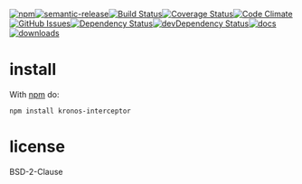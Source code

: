 [![npm](https://img.shields.io/npm/v/kronos-interceptor.svg)](https://www.npmjs.com/package/kronos-interceptor)[![semantic-release](https://img.shields.io/badge/%20%20%F0%9F%93%A6%F0%9F%9A%80-semantic--release-e10079.svg)](https://github.com/Kronos-Integration/kronos-interceptor)[![Build Status](https://secure.travis-ci.org/Kronos-Integration/kronos-interceptor.png)](http://travis-ci.org/Kronos-Integration/kronos-interceptor)[![Coverage Status](https://coveralls.io/repos/Kronos-Integration/kronos-interceptor/badge.svg)](https://coveralls.io/r/Kronos-Integration/kronos-interceptor)[![Code Climate](https://codeclimate.com/github/Kronos-Integration/kronos-interceptor/badges/gpa.svg)](https://codeclimate.com/github/Kronos-Integration/kronos-interceptor)[![GitHub Issues](https://img.shields.io/github/issues/Kronos-Integration/kronos-interceptor.svg?style=flat-square)](https://github.com/Kronos-Integration/kronos-interceptor/issues)[![Dependency Status](https://david-dm.org/Kronos-Integration/kronos-interceptor.svg)](https://david-dm.org/Kronos-Integration/kronos-interceptor)[![devDependency Status](https://david-dm.org/Kronos-Integration/kronos-interceptor/dev-status.svg)](https://david-dm.org/Kronos-Integration/kronos-interceptor#info=devDependencies)[![docs](http://inch-ci.org/github/Kronos-Integration/kronos-interceptor.svg?branch=master)](http://inch-ci.org/github/Kronos-Integration/kronos-interceptor)[![downloads](http://img.shields.io/npm/dm/kronos-interceptor.svg?style=flat-square)](https://npmjs.org/package/kronos-interceptor)

install
=======

With [npm](http://npmjs.org) do:

```
npm install kronos-interceptor
```

license
=======

BSD-2-Clause
